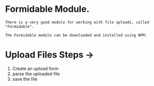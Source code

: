 # Formidable Module.

```
There is a very good module for working with file uploads, called "Formidable".

The Formidable module can be downloaded and installed using NPM:
```

# Upload Files Steps -> 

1. Create an upload form
2. parse the uploaded file
3. save the file